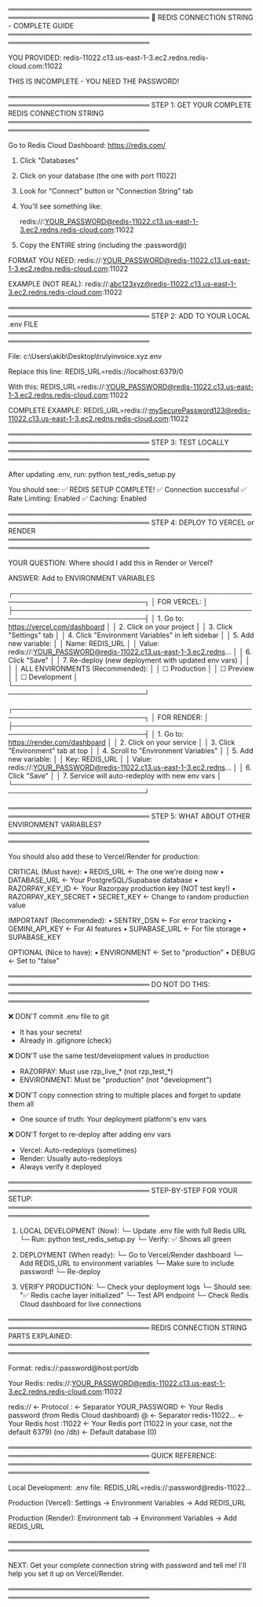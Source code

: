 ═══════════════════════════════════════════════════════════════════════════════
                 🔧 REDIS CONNECTION STRING - COMPLETE GUIDE
═══════════════════════════════════════════════════════════════════════════════

YOU PROVIDED:
  redis-11022.c13.us-east-1-3.ec2.redns.redis-cloud.com:11022

THIS IS INCOMPLETE - YOU NEED THE PASSWORD!

═══════════════════════════════════════════════════════════════════════════════
STEP 1: GET YOUR COMPLETE REDIS CONNECTION STRING
═══════════════════════════════════════════════════════════════════════════════

Go to Redis Cloud Dashboard: https://redis.com/
  1. Click "Databases"
  2. Click on your database (the one with port 11022)
  3. Look for "Connect" button or "Connection String" tab
  4. You'll see something like:

     redis://:YOUR_PASSWORD@redis-11022.c13.us-east-1-3.ec2.redns.redis-cloud.com:11022

  5. Copy the ENTIRE string (including the :password@)

FORMAT YOU NEED:
  redis://:YOUR_PASSWORD@redis-11022.c13.us-east-1-3.ec2.redns.redis-cloud.com:11022

EXAMPLE (NOT REAL):
  redis://:abc123xyz@redis-11022.c13.us-east-1-3.ec2.redns.redis-cloud.com:11022

═══════════════════════════════════════════════════════════════════════════════
STEP 2: ADD TO YOUR LOCAL .env FILE
═══════════════════════════════════════════════════════════════════════════════

File: c:\Users\akib\Desktop\trulyinvoice.xyz\.env

Replace this line:
  REDIS_URL=redis://localhost:6379/0

With this:
  REDIS_URL=redis://:YOUR_PASSWORD@redis-11022.c13.us-east-1-3.ec2.redns.redis-cloud.com:11022

COMPLETE EXAMPLE:
  REDIS_URL=redis://:mySecurePassword123@redis-11022.c13.us-east-1-3.ec2.redns.redis-cloud.com:11022

═══════════════════════════════════════════════════════════════════════════════
STEP 3: TEST LOCALLY
═══════════════════════════════════════════════════════════════════════════════

After updating .env, run:
  python test_redis_setup.py

You should see:
  ✅ REDIS SETUP COMPLETE!
  ✅ Connection successful
  ✅ Rate Limiting: Enabled
  ✅ Caching: Enabled

═══════════════════════════════════════════════════════════════════════════════
STEP 4: DEPLOY TO VERCEL or RENDER
═══════════════════════════════════════════════════════════════════════════════

YOUR QUESTION: Where should I add this in Render or Vercel?

ANSWER: Add to ENVIRONMENT VARIABLES

┌─────────────────────────────────────────────────────────────────────────────┐
│ FOR VERCEL:                                                                 │
├─────────────────────────────────────────────────────────────────────────────┤
│ 1. Go to: https://vercel.com/dashboard                                      │
│ 2. Click on your project                                                    │
│ 3. Click "Settings" tab                                                     │
│ 4. Click "Environment Variables" in left sidebar                            │
│ 5. Add new variable:                                                        │
│    Name:  REDIS_URL                                                         │
│    Value: redis://:YOUR_PASSWORD@redis-11022.c13.us-east-1-3.ec2.redns...  │
│ 6. Click "Save"                                                             │
│ 7. Re-deploy (new deployment with updated env vars)                         │
│                                                                             │
│ ALL ENVIRONMENTS (Recommended):                                             │
│ ☐ Production                                                               │
│ ☐ Preview                                                                  │
│ ☐ Development                                                              │
└─────────────────────────────────────────────────────────────────────────────┘

┌─────────────────────────────────────────────────────────────────────────────┐
│ FOR RENDER:                                                                 │
├─────────────────────────────────────────────────────────────────────────────┤
│ 1. Go to: https://render.com/dashboard                                      │
│ 2. Click on your service                                                    │
│ 3. Click "Environment" tab at top                                           │
│ 4. Scroll to "Environment Variables"                                        │
│ 5. Add new variable:                                                        │
│    Key:   REDIS_URL                                                         │
│    Value: redis://:YOUR_PASSWORD@redis-11022.c13.us-east-1-3.ec2.redns...  │
│ 6. Click "Save"                                                             │
│ 7. Service will auto-redeploy with new env vars                             │
└─────────────────────────────────────────────────────────────────────────────┘

═══════════════════════════════════════════════════════════════════════════════
STEP 5: WHAT ABOUT OTHER ENVIRONMENT VARIABLES?
═══════════════════════════════════════════════════════════════════════════════

You should also add these to Vercel/Render for production:

CRITICAL (Must have):
  • REDIS_URL          ← The one we're doing now
  • DATABASE_URL       ← Your PostgreSQL/Supabase database
  • RAZORPAY_KEY_ID    ← Your Razorpay production key (NOT test key!)
  • RAZORPAY_KEY_SECRET
  • SECRET_KEY         ← Change to random production value

IMPORTANT (Recommended):
  • SENTRY_DSN         ← For error tracking
  • GEMINI_API_KEY     ← For AI features
  • SUPABASE_URL       ← For file storage
  • SUPABASE_KEY

OPTIONAL (Nice to have):
  • ENVIRONMENT        ← Set to "production"
  • DEBUG              ← Set to "false"

═══════════════════════════════════════════════════════════════════════════════
DO NOT DO THIS:
═══════════════════════════════════════════════════════════════════════════════

❌ DON'T commit .env file to git
   - It has your secrets!
   - Already in .gitignore (check)

❌ DON'T use the same test/development values in production
   - RAZORPAY: Must use rzp_live_* (not rzp_test_*)
   - ENVIRONMENT: Must be "production" (not "development")

❌ DON'T copy connection string to multiple places and forget to update them all
   - One source of truth: Your deployment platform's env vars

❌ DON'T forget to re-deploy after adding env vars
   - Vercel: Auto-redeploys (sometimes)
   - Render: Usually auto-redeploys
   - Always verify it deployed

═══════════════════════════════════════════════════════════════════════════════
STEP-BY-STEP FOR YOUR SETUP:
═══════════════════════════════════════════════════════════════════════════════

1. LOCAL DEVELOPMENT (Now):
   └─ Update .env file with full Redis URL
   └─ Run: python test_redis_setup.py
   └─ Verify: ✅ Shows all green

2. DEPLOYMENT (When ready):
   └─ Go to Vercel/Render dashboard
   └─ Add REDIS_URL to environment variables
   └─ Make sure to include password!
   └─ Re-deploy

3. VERIFY PRODUCTION:
   └─ Check your deployment logs
   └─ Should see: "✅ Redis cache layer initialized"
   └─ Test API endpoint
   └─ Check Redis Cloud dashboard for live connections

═══════════════════════════════════════════════════════════════════════════════
REDIS CONNECTION STRING PARTS EXPLAINED:
═══════════════════════════════════════════════════════════════════════════════

Format: redis://:password@host:port/db

Your Redis:
  redis://:YOUR_PASSWORD@redis-11022.c13.us-east-1-3.ec2.redns.redis-cloud.com:11022

  redis://        ← Protocol
  :               ← Separator
  YOUR_PASSWORD   ← Your Redis password (from Redis Cloud dashboard)
  @               ← Separator
  redis-11022...  ← Your Redis host
  :11022          ← Your Redis port (11022 in your case, not the default 6379)
  (no /db)        ← Default database (0)

═══════════════════════════════════════════════════════════════════════════════
QUICK REFERENCE:
═══════════════════════════════════════════════════════════════════════════════

Local Development:
  .env file: REDIS_URL=redis://:password@redis-11022...

Production (Vercel):
  Settings → Environment Variables → Add REDIS_URL

Production (Render):
  Environment tab → Environment Variables → Add REDIS_URL

═══════════════════════════════════════════════════════════════════════════════

NEXT: Get your complete connection string with password and tell me!
I'll help you set it up on Vercel/Render.

═══════════════════════════════════════════════════════════════════════════════
